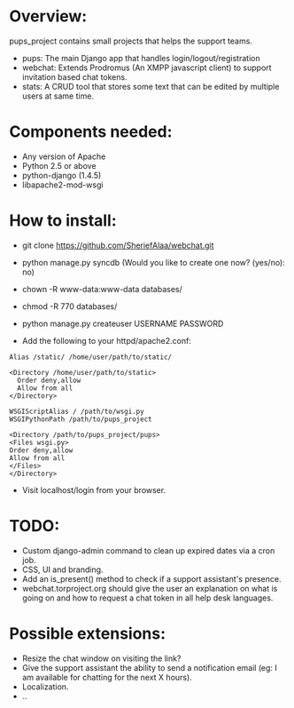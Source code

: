 Overview:
=========

pups_project contains small projects that helps the support teams.

* pups: The main Django app that handles login/logout/registration
* webchat: Extends Prodromus (An XMPP javascript client) to support invitation based chat tokens.
* stats: A CRUD tool that stores some text that can be edited by multiple users at same time.

Components needed:
==================
* Any version of Apache
* Python 2.5 or above
* python-django (1.4.5)
* libapache2-mod-wsgi

How to install:
===============

* git clone https://github.com/SheriefAlaa/webchat.git
* python manage.py syncdb (Would you like to create one now? (yes/no): no)
* chown -R www-data:www-data databases/ 
* chmod -R 770 databases/
* python manage.py createuser USERNAME PASSWORD
 
* Add the following to your httpd/apache2.conf:
```
Alias /static/ /home/user/path/to/static/
 
<Directory /home/user/path/to/static>
  Order deny,allow
  Allow from all
</Directory>
 
WSGIScriptAlias / /path/to/wsgi.py
WSGIPythonPath /path/to/pups_project

<Directory /path/to/pups_project/pups>
<Files wsgi.py>
Order deny,allow
Allow from all
</Files>
</Directory>

```

* Visit localhost/login from your browser.

TODO:
=====
* Custom django-admin command to clean up expired dates via a cron job.
* CSS, UI and branding.
* Add an is_present() method to check if a support assistant's presence.
* webchat.torproject.org should give the user an explanation on what is  going on and how to request a chat token in all help desk languages.

Possible extensions:
===============
* Resize the chat window on visiting the link?
* Give the support assistant the ability to send a notification email (eg: I am available for chatting for the next X hours).
* Localization.
* ..